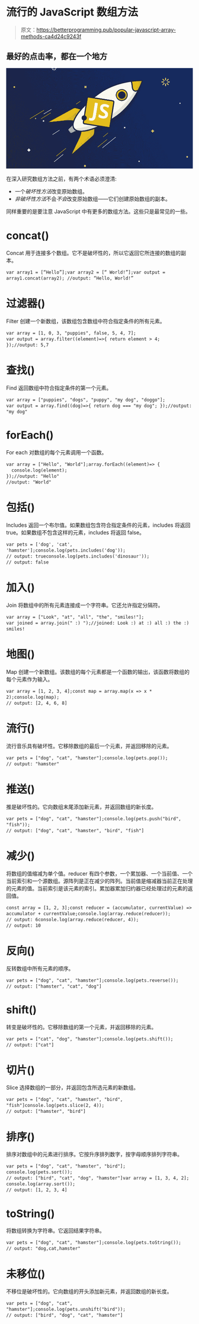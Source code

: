 # 流行的 JavaScript 数组方法

> 原文：<https://betterprogramming.pub/popular-javascript-array-methods-ca4d24c9243f>

## 最好的点击率，都在一个地方

![](img/5cc4188377f9096c3e3e85d022b9bc0a.png)

在深入研究数组方法之前，有两个术语必须澄清:

*   一个*破坏性方法*改变原始数组。
*   *非破坏性方法*不会*不会*改变原始数组——它们创建原始数组的副本。

同样重要的是要注意 JavaScript 中有更多的数组方法。这些只是最常见的一些。

# concat()

Concat 用于连接多个数组。它不是破坏性的，所以它返回它所连接的数组的副本。

```
var array1 = [“Hello”];var array2 = [“ World!”];var output = array1.concat(array2); //output: “Hello, World!”
```

# 过滤器()

Filter 创建一个新数组，该数组包含数组中符合指定条件的所有元素。

```
var array = [1, 0, 3, "puppies", false, 5, 4, 7];   
var output = array.filter((element)=>{ return element > 4; });//output: 5,7
```

# 查找()

Find 返回数组中符合指定条件的第一个元素。

```
var array = ["puppies", "dogs", "puppy", "my dog", "doggo"];   
var output = array.find((dog)=>{ return dog === "my dog"; });//output: "my dog"
```

# forEach()

For each 对数组的每个元素调用一个函数。

```
var array = ["Hello", "World"];array.forEach((element)=> {
  console.log(element);
});//output: "Hello"
//output: "World"
```

# 包括()

Includes 返回一个布尔值。如果数组包含符合指定条件的元素，includes 将返回 true。如果数组不包含这样的元素，includes 将返回 false。

```
var pets = ['dog', 'cat', 'hamster'];console.log(pets.includes('dog'));
// output: trueconsole.log(pets.includes('dinosaur'));
// output: false
```

# 加入()

Join 将数组中的所有元素连接成一个字符串。它还允许指定分隔符。

```
var array = ["Look", "at", "all", "the", "smiles!"];
var joined = array.join(" :) ");//joined: Look :) at :) all :) the :) smiles!
```

# 地图()

Map 创建一个新数组。该数组的每个元素都是一个函数的输出，该函数将数组的每个元素作为输入。

```
var array = [1, 2, 3, 4];const map = array.map(x => x * 2);console.log(map);
// output: [2, 4, 6, 8]
```

# 流行()

流行音乐具有破坏性。它移除数组的最后一个元素，并返回移除的元素。

```
var pets = ["dog", "cat", "hamster"];console.log(pets.pop());
// output: "hamster"
```

# 推送()

推是破坏性的。它向数组末尾添加新元素，并返回数组的新长度。

```
var pets = ["dog", "cat", "hamster"];console.log(pets.push("bird", "fish"));
// output: ["dog", "cat", "hamster", "bird", "fish"]
```

# 减少()

将数组的值缩减为单个值。reducer 有四个参数，一个累加器、一个当前值、一个当前索引和一个源数组。源阵列是正在减少的阵列。当前值是缩减器当前正在处理的元素的值。当前索引是该元素的索引。累加器累加归约器已经处理过的元素的返回值。

```
const array = [1, 2, 3];const reducer = (accumulator, currentValue) => accumulator + currentValue;console.log(array.reduce(reducer));
// output: 6console.log(array.reduce(reducer, 4));
// output: 10
```

# 反向()

反转数组中所有元素的顺序。

```
var pets = ["dog", "cat", "hamster"];console.log(pets.reverse());
// output: ["hamster", "cat", "dog"]
```

# shift()

转变是破坏性的。它移除数组的第一个元素，并返回移除的元素。

```
var pets = ["cat", "dog", "hamster"];console.log(pets.shift());
// output: ["cat"]
```

# 切片()

Slice 选择数组的一部分，并返回包含所选元素的新数组。

```
var pets = ["dog", "cat", "hamster", "bird", "fish"]console.log(pets.slice(2, 4));
// output: ["hamster", "bird"]
```

# 排序()

排序对数组中的元素进行排序。它按升序排列数字，按字母顺序排列字符串。

```
var pets = ["dog", "cat", "hamster", "bird"];
console.log(pets.sort());
// output: ["bird", "cat", "dog", "hamster"]var array = [1, 3, 4, 2];
console.log(array.sort());
// output: [1, 2, 3, 4]
```

# toString()

将数组转换为字符串。它返回结果字符串。

```
var pets = ["dog", "cat", "hamster"];console.log(pets.toString());
// output: "dog,cat,hamster"
```

# 未移位()

不移位是破坏性的。它向数组的开头添加新元素，并返回数组的新长度。

```
var pets = ["dog", "cat", "hamster"];console.log(pets.unshift("bird"));
// output: ["bird", "dog", "cat", "hamster"]
```